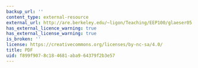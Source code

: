 ```yaml
---
backup_url: ''
content_type: external-resource
external_url: http://are.berkeley.edu/~ligon/Teaching/EEP100/glaeser05.pdf
has_external_licence_warning: true
has_external_license_warning: true
is_broken: ''
license: https://creativecommons.org/licenses/by-nc-sa/4.0/
title: PDF
uid: f899f907-8c18-4681-aba9-64379f2b3e57
---
```

